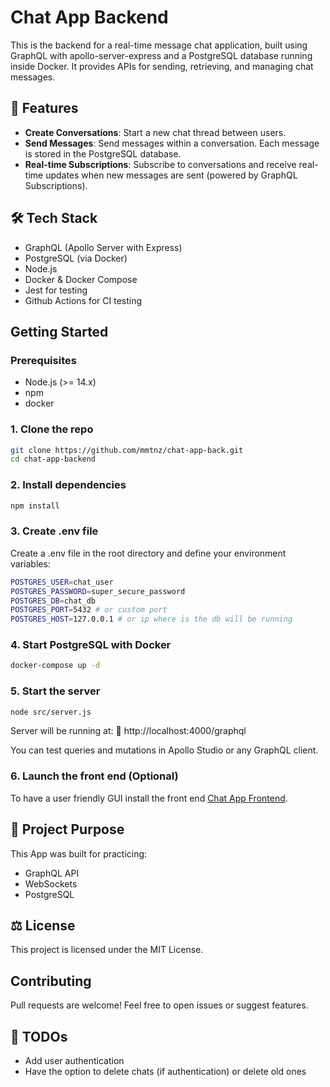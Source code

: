 # Chat App Backend

This is the backend for a real-time message chat application, built using GraphQL with apollo-server-express and a PostgreSQL database running inside Docker. It provides APIs for sending, retrieving, and managing chat messages.

## 🚀 Features
- **Create Conversations**:
Start a new chat thread between users. 
- **Send Messages**:
Send messages within a conversation. Each message is stored in the PostgreSQL database.
- **Real-time Subscriptions**:
Subscribe to conversations and receive real-time updates when new messages are sent (powered by GraphQL Subscriptions).

## 🛠️ Tech Stack

- GraphQL (Apollo Server with Express)
- PostgreSQL (via Docker)
- Node.js
- Docker & Docker Compose
- Jest for testing
- Github Actions for CI testing

## Getting Started

### Prerequisites

- Node.js (>= 14.x)
- npm
- docker

### 1. Clone the repo
```bash
git clone https://github.com/mmtnz/chat-app-back.git
cd chat-app-backend
```

### 2. Install dependencies
```bash
npm install
```

### 3. Create .env file
Create a .env file in the root directory and define your environment variables:
```bash
POSTGRES_USER=chat_user
POSTGRES_PASSWORD=super_secure_password
POSTGRES_DB=chat_db
POSTGRES_PORT=5432 # or custom port
POSTGRES_HOST=127.0.0.1 # or ip where is the db will be running
```

### 4. Start PostgreSQL with Docker
```bash
docker-compose up -d
```

### 5. Start the server
```bash
node src/server.js
```

Server will be running at:
🔗 http://localhost:4000/graphql

You can test queries and mutations in Apollo Studio or any GraphQL client.

### 6. Launch the front end (Optional)
To have a user friendly GUI install the front end [Chat App Frontend](https://github.com/mmtnz/chat-app-front).

## 🎯 Project Purpose
This App was built for practicing:

- GraphQL API
- WebSockets
- PostgreSQL

## ⚖️ License
This project is licensed under the MIT License.

## Contributing
Pull requests are welcome! Feel free to open issues or suggest features.


## 📌 TODOs
- Add user authentication
- Have the option to delete chats (if authentication) or delete old ones